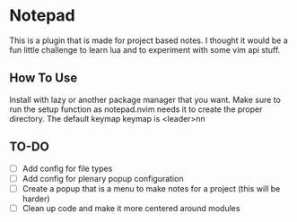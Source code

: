 # Notepad
This is a plugin that is made for project based notes. I thought it would
be a fun little challenge to learn lua and to experiment with some vim api
stuff.

## How To Use
Install with lazy or another package manager that you want. Make sure to run
the setup function as notepad.nvim needs it to create the proper directory. The
default keymap keymap is \<leader\>nn

## TO-DO
- [ ] Add config for file types 
- [ ] Add config for plenary popup configuration
- [ ] Create a popup that is a menu to make notes for a project (this will be
harder)
- [ ] Clean up code and make it more centered around modules
